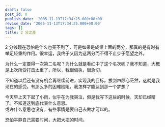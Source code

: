 ```yaml
---
draft: false
post_id: 0
publish_date: '2005-11-13T17:34:25.000+08:00'
revise_date: '2005-11-13T17:34:25.000+08:00'
tags: []
title: 2 分之差
---
```


2 分钱现在恐怕是什么也买不到了，可是如果是成绩上面的两分，那真的是有时有举足轻重的作用。很幸运，我终于又因为这两分而不得不止步于愿望之外。

为什么一定要得一次第二名呢？为什么就是看红中了这个名次呢？我不知道，大概是上次所受打击太重了，所以，我很偏执，很急切。

不知道以后还有没有机会再继续前进，实现我的目标。拔剑四顾心茫然，这就是我现在的感受。有那么多的困难险阻，我怎样才能达到那一个梦想？

今天早上天下起了小雨，似乎在为我哭泣，但是我写下这些的时候，天却已经晴了。不知道这到底代表什么意思。  
或许什么意思也没有，有些事情是要自己去做才可以的。

恐怕平静自己需要时间，大把大把的时间。
